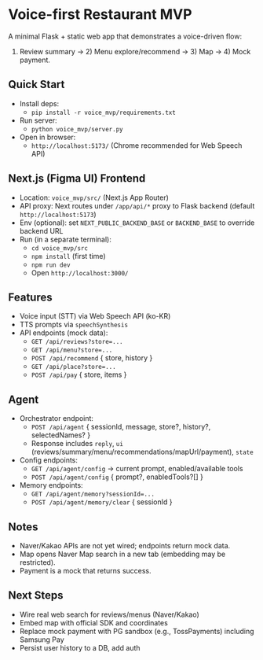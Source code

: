 # Voice-first Restaurant MVP

A minimal Flask + static web app that demonstrates a voice-driven flow:
1) Review summary → 2) Menu explore/recommend → 3) Map → 4) Mock payment.

## Quick Start

- Install deps:
  - `pip install -r voice_mvp/requirements.txt`
- Run server:
  - `python voice_mvp/server.py`
- Open in browser:
  - `http://localhost:5173/` (Chrome recommended for Web Speech API)

## Next.js (Figma UI) Frontend
- Location: `voice_mvp/src/` (Next.js App Router)
- API proxy: Next routes under `/app/api/*` proxy to Flask backend (default `http://localhost:5173`)
- Env (optional): set `NEXT_PUBLIC_BACKEND_BASE` or `BACKEND_BASE` to override backend URL
- Run (in a separate terminal):
  - `cd voice_mvp/src`
  - `npm install` (first time)
  - `npm run dev`
  - Open `http://localhost:3000/`

## Features
- Voice input (STT) via Web Speech API (ko-KR)
- TTS prompts via `speechSynthesis`
- API endpoints (mock data):
  - `GET /api/reviews?store=...`
  - `GET /api/menu?store=...`
  - `POST /api/recommend` { store, history }
  - `GET /api/place?store=...`
  - `POST /api/pay` { store, items }

## Agent
- Orchestrator endpoint:
  - `POST /api/agent` { sessionId, message, store?, history?, selectedNames? }
  - Response includes `reply`, `ui` (reviews/summary/menu/recommendations/mapUrl/payment), `state`
- Config endpoints:
  - `GET /api/agent/config` → current prompt, enabled/available tools
  - `POST /api/agent/config` { prompt?, enabledTools?[] }
- Memory endpoints:
  - `GET /api/agent/memory?sessionId=...`
  - `POST /api/agent/memory/clear` { sessionId }

## Notes
- Naver/Kakao APIs are not yet wired; endpoints return mock data.
- Map opens Naver Map search in a new tab (embedding may be restricted).
- Payment is a mock that returns success.

## Next Steps
- Wire real web search for reviews/menus (Naver/Kakao)
- Embed map with official SDK and coordinates
- Replace mock payment with PG sandbox (e.g., TossPayments) including Samsung Pay
- Persist user history to a DB, add auth
